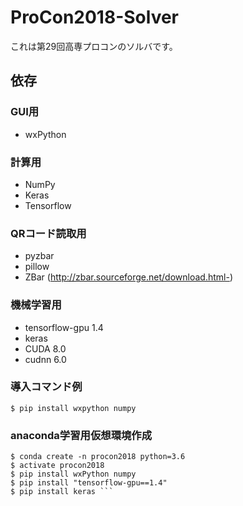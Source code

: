 # ProCon2018-Solver

これは第29回高専プロコンのソルバです。

## 依存
### GUI用
- wxPython

### 計算用
- NumPy
- Keras
- Tensorflow

### QRコード読取用
- pyzbar
- pillow
- ZBar (http://zbar.sourceforge.net/download.html-)

### 機械学習用
- tensorflow-gpu 1.4
- keras
- CUDA 8.0
- cudnn 6.0

### 導入コマンド例
 ``` $ pip install wxpython numpy ```

### anaconda学習用仮想環境作成
 ``` 
 $ conda create -n procon2018 python=3.6
 $ activate procon2018
 $ pip install wxPython numpy
 $ pip install "tensorflow-gpu==1.4"
 $ pip install keras ```
